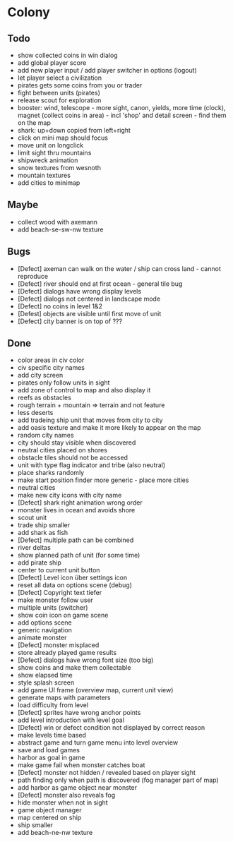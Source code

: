 # Colony

## Todo
- show collected coins in win dialog
- add global player score
- add new player input / add player switcher in options (logout)
- let player select a civilization
- pirates gets some coins from you or trader
- fight between units (pirates)
- release scout for exploration
- booster: wind, telescope - more sight, canon, yields, more time (clock), magnet (collect coins in area) - incl 'shop' and detail screen - find them on the map
- shark: up+down copied from left+right
- click on mini map should focus
- move unit on longclick
- limit sight thru mountains
- shipwreck animation
- snow textures from wesnoth
- mountain textures
- add cities to minimap

## Maybe
- collect wood with axemann
- add beach-se-sw-nw texture

## Bugs
- [Defect] axeman can walk on the water / ship can cross land - cannot reproduce
- [Defect] river should end at first ocean - general tile bug
- [Defect] dialogs have wrong display levels
- [Defect] dialogs not centered in landscape mode
- [Defect] no coins in level 1&2
- [Defest] objects are visible until first move of unit
- [Defect] city banner is on top of ??? 

## Done
- color areas in civ color
- civ specific city names
- add city screen
- pirates only follow units in sight
- add zone of control to map and also display it
- reefs as obstacles
- rough terrain + mountain => terrain and not feature
- less deserts
- add tradeing ship unit that moves from city to city
- add oasis texture and make it more likely to appear on the map
- random city names
- city should stay visible when discovered
- neutral cities placed on shores
- obstacle tiles should not be accessed
- unit with type flag indicator and tribe (also neutral)
- place sharks randomly
- make start position finder more generic - place more cities
- neutral cities
- make new city icons with city name
- [Defect] shark right animation wrong order  
- monster lives in ocean and avoids shore
- scout unit
- trade ship smaller
- add shark as fish
- [Defect] multiple path can be combined
- river deltas
- show planned path of unit (for some time)
- add pirate ship 
- center to current unit button
- [Defect] Level icon über settings icon
- reset all data on options scene (debug)
- [Defect] Copyright text tiefer
- make monster follow user
- multiple units (switcher)
- show coin icon on game scene
- add options scene
- generic navigation
- animate monster
- [Defect] monster misplaced
- store already played game results
- [Defect] dialogs have wrong font size (too big)
- show coins and make them collectable
- show elapsed time
- style splash screen
- add game UI frame (overview map, current unit view)
- generate maps with parameters
- load difficulty from level 
- [Defect] sprites have wrong anchor points
- add level introduction with level goal
- [Defect] win or defect condition not displayed by correct reason
- make levels time based
- abstract game and turn game menu into level overview
- save and load games
- harbor as goal in game
- make game fail when monster catches boat
- [Defect] monster not hidden / revealed based on player sight
- path finding only when path is discovered (fog manager part of map)
- add harbor as game object near monster
- [Defect] monster also reveals fog
- hide monster when not in sight
- game object manager
- map centered on ship
- ship smaller
- add beach-ne-nw texture
